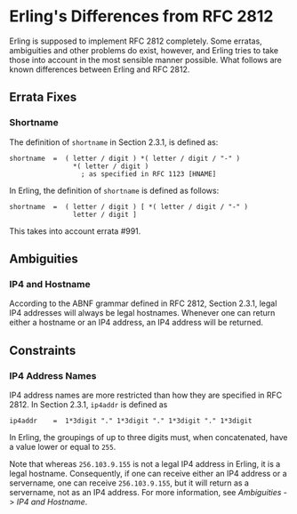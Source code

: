 # Erling's Differences from RFC 2812

Erling is supposed to implement RFC 2812 completely. Some erratas, ambiguities
and other problems do exist, however, and Erling tries to take those into
account in the most sensible manner possible. What follows are known differences
between Erling and RFC 2812.

## Errata Fixes

### Shortname

The definition of `shortname` in Section 2.3.1, is defined as:

```abnf
shortname  =  ( letter / digit ) *( letter / digit / "-" )
                *( letter / digit )
                  ; as specified in RFC 1123 [HNAME]
```

In Erling, the definition of `shortname` is defined as follows:

```abnf
shortname  =  ( letter / digit ) [ *( letter / digit / "-" )
                letter / digit ]
```

This takes into account errata #991.

## Ambiguities

### IP4 and Hostname

According to the ABNF grammar defined in RFC 2812, Section 2.3.1, legal IP4
addresses will always be legal hostnames. Whenever one can return either a
hostname or an IP4 address, an IP4 address will be returned.

## Constraints

### IP4 Address Names

IP4 address names are more restricted than how they are specified in RFC 2812.
In Section 2.3.1, `ip4addr` is defined as

```abnf
ip4addr    =  1*3digit "." 1*3digit "." 1*3digit "." 1*3digit
```

In Erling, the groupings of up to three digits must, when concatenated, have a
value lower or equal to `255`.

Note that whereas `256.103.9.155` is not a legal IP4 address in Erling, it is a
legal hostname. Consequently, if one can receive either an IP4 address or a
servername, one can receive `256.103.9.155`, but it will return as a servername,
not as an IP4 address. For more information, see *Ambiguities* -> *IP4 and
Hostname*.
